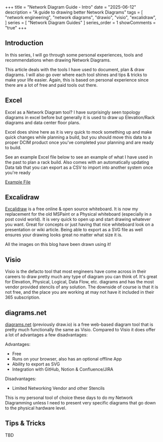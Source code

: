 +++
title = "Network Diagram Guide - Intro"
date = "2025-06-12"
description = "A guide to drawing better Network Diagrams"
tags = [
    "network engineering",
    "network diagrams",
    "drawio",
    "visio",
    "excalidraw",
]
series = [
    "Network Diagram Guides"
]
series_order = 1
showComments = "true"
+++

## Introduction

In this series, I will go through some personal experiences, tools and recommendations when drawing Network Diagrams. 

This article deals with the tools I have used to document, plan & draw diagrams. I will also go over where each tool shines and tips & tricks to make your life easier. Again, this is based on personal experience since there are a lot of free and paid tools out there.

## Excel

Excel as a Network Diagram tool? I have surprisingly seen topology diagrams in excel before but generally it is used to draw up Elevation/Rack diagrams and data center floor plans.

Excel does shine here as it is very quick to mock something up and make quick changes while planning a build, but you should move this data to a proper DCIM product once you've completed your planning and are ready to build.

See an example Excel file below to see an example of what I have used in the past to plan a rack build. Also comes with an automatically updating Data tab that you can export as a CSV to import into another system once you're ready

[Example File](./static/cc-rack-design.xlsx)

## Excalidraw

[Excalidraw](https://excalidraw.com/) is a free online & open source whiteboard. It is now my replacement for the old MSPaint or a Physical whiteboard (especially in a post covid world). It is very quick to open up and start drawing whatever you want. Great for concepts or just having that nice whiteboard look on a presentation or wiki article. Being able to export as a SVG file as well ensures your drawing looks great no matter what size it is.

All the images on this blog have been drawn using it!

## Visio

Visio is the defacto tool that most engineers have come across in their careers to draw pretty much any type of diagram you can think of. It's great for Elevation, Physical, Logical, Data Flow, etc. diagrams and has the most vendor provided stencils of any solution. The downside of course is that it is not free, and the place you are working at may not have it included in their 365 subscription.  

## diagrams.net

[diagrams.net](https://app.diagrams.net/) (previously draw.io) is a free web-based diagram tool that is pretty much functionally the same as Visio. Compared to Visio it does offer a lot of advantages a few disadvantages:

Advantages:

- Free
- Runs on your browser, also has an optional offline App
- Ability to export as SVG
- Integration with GitHub, Notion & Confluence/JIRA

Disadvantages:

- Limited Networking Vendor and other Stencils

This is my personal tool of choice these days to do my Network Diagramming unless I need to present very specific diagrams that go down to the physical hardware level.

## Tips & Tricks

TBD
